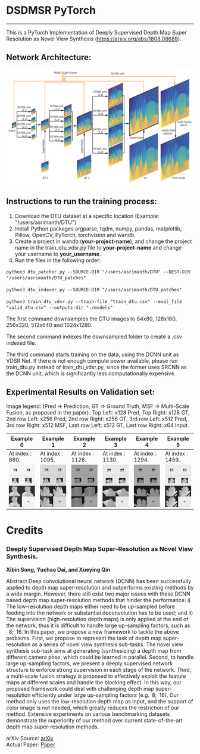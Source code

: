 # DSDMSR PyTorch
-----------------------------------------------------------------------------------------

This is a PyTorch Implementation of Deeply Supervised Depth Map Super Resolution as Novel View Synthesis (https://arxiv.org/abs/1808.08688).

## Network Architecture:

![DSDMSR Architecture.](./example-outputs/DSDMSR.png)

## Instructions to run the training process:

1) Download the DTU dataset at a specific location (Example: "/users/asrimanth/DTU")
2) Install Python packages argparse, tqdm, numpy, pandas, matplotlib, Pillow, OpenCV, PyTorch, torchvision and wandb.
3) Create a project in wandb (__your-project-name__), and change the project name in the train_dtu_vdsr.py file to __your-project-name__ and change your username to __your_username__.
4) Run the files in the following order:

```
python3 dtu_patcher.py --SOURCE-DIR "/users/asrimanth/DTU" --DEST-DIR "/users/asrimanth/DTU_patches"

python3 dtu_indexer.py --SOURCE-DIR "/users/asrimanth/DTU_patches"

python3 train_dtu_vdsr.py --train-file "train_dtu.csv" --eval_file "valid_dtu.csv" --outputs-dir "./models"
```
The first command downsamples the DTU images to 64x80, 128x160, 256x320, 512x640 and 1024x1280.

The second command indexes the downsampled folder to create a .csv indexed file.

The third command starts training on the data, using the DCNN unit as VDSR Net. If there is not enough compute power available, please run train_dtu.py instead of train_dtu_vdsr.py, since the former uses SRCNN as the DCNN unit, which is significantly less computationally expensive.

## Experimental Results on Validation set:
Image legend: (Pred => Prediction, GT => Ground Truth, MSF => Multi-Scale Fusion, as proposed in the paper).
Top Left: x128 Pred, Top Right: x128 GT, 2nd row Left: x256 Pred, 2nd row Right: x256 GT, 3rd row Left: x512 Pred, 3rd row Right: x512 MSF, Last row Left: x512 GT, Last row Right: x64 Input.

| Example 0                                      | Example 1                                      | Example 2                                      | Example 3                                      | Example 4                                      | Example 5                                      |
|------------------------------------------------|------------------------------------------------|------------------------------------------------|------------------------------------------------|------------------------------------------------|------------------------------------------------|
| At index : 860.                                | At index : 1095.                               | At index : 1126.                               | At index : 1130.                               | At index : 1294.                               | At index : 1459.                               |
| ![Example 0.](./example-outputs/example_0.png) | ![Example 1.](./example-outputs/example_1.png) | ![Example 2.](./example-outputs/example_2.png) | ![Example 3.](./example-outputs/example_3.png) | ![Example 4.](./example-outputs/example_4.png) | ![Example 5.](./example-outputs/example_5.png) |

# Credits

### Deeply Supervised Depth Map Super-Resolution as Novel View Synthesis.
**Xibin Song, Yuchao Dai, and Xueying Qin**

Abstract
Deep convolutional neural network (DCNN) has been successfully applied to depth map super-resolution and outperforms existing methods by a wide margin. However, there still exist two major issues with these DCNN based depth map super-resolution methods that hinder the performance: i) The low-resolution depth maps either need to be up-sampled before feeding into the network or substantial deconvolution has to be used; and ii) The supervision (high-resolution depth maps) is only applied at the end of the network, thus it is difficult to handle large up-sampling factors, such as  8; 16. In this paper, we propose a new framework to tackle the above problems. First, we propose to represent the task of depth map super-resolution as a series of novel view synthesis sub-tasks. The novel view synthesis sub-task aims at generating (synthesizing) a depth map from different camera pose, which could be learned in parallel. Second, to handle large up-sampling factors, we present a deeply supervised network structure to enforce strong supervision in each stage of the network. Third, a multi-scale fusion strategy is proposed to effectively exploit the feature maps at different scales and handle the blocking effect. In this way, our proposed framework could deal with challenging depth map super-resolution efficiently under large up-sampling factors (e.g. 8; 16). Our method only uses the low-resolution depth map as input, and the support of color image is not needed, which greatly reduces the restriction of our method. Extensive experiments on various benchmarking datasets demonstrate the superiority of our method over current state-of-the-art depth map super-resolution methods.

arXiv Source: [arXiv](https://arxiv.org/abs/1808.08688) \
Actual Paper: [Paper](https://arxiv.org/pdf/1808.08688.pdf)
